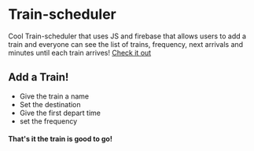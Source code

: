# Train-scheduler
Cool Train-scheduler that uses JS and firebase that allows users to add a train and everyone can see the list of trains, frequency, next arrivals and minutes until each train arrives! [Check it out](https://roblc.github.io/train-scheduler/)
## Add a Train!
* Give the train a name
* Set the destination
* Give the first depart time 
* set the frequency 
#### That's it the train is good to go!

